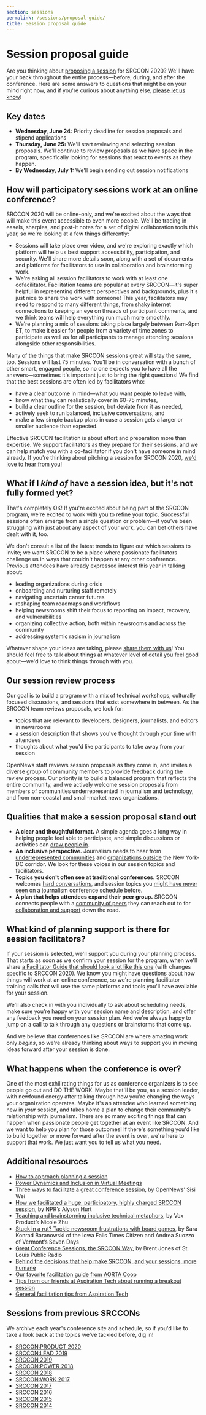 ```yaml
---
section: sessions
permalink: /sessions/proposal-guide/
title: Session proposal guide
---
```


# Session proposal guide

Are you thinking about [proposing a session](/participation/form) for SRCCON 2020? We'll have your back throughout the entire process—before, during, and after the conference. Here are some answers to questions that might be on your mind right now, and if you're curious about anything else, [please let us know](mailto:srccon@opennews.org)!

## Key dates

* **Wednesday, June 24:** Priority deadline for session proposals and stipend applications
* **Thursday, June 25:** We'll start reviewing and selecting session proposals. We'll continue to review proposals as we have space in the program, specifically looking for sessions that react to events as they happen.
* **By Wednesday, July 1:** We'll begin sending out session notifications

## How will participatory sessions work at an online conference?

SRCCON 2020 will be online-only, and we're excited about the ways that will make this event accessible to even more people. We'll be trading in easels, sharpies, and post-it notes for a set of digital collaboration tools this year, so we're looking at a few things differently:

* Sessions will take place over video, and we're exploring exactly which platform will help us best support accessibility, participation, and security. We'll share more details soon, along with a set of documents and platforms for facilitators to use in collaboration and brainstorming work.
* We're asking all session facilitators to work with at least one cofacilitator. Facilitation teams are popular at every SRCCON—it's super helpful in representing different perspectives and backgrounds, plus it's just nice to share the work with someone! This year, facilitators may need to respond to many different things, from shaky internet connections to keeping an eye on threads of participant comments, and we think teams will help everything run much more smoothly.
* We're planning a mix of sessions taking place largely between 9am-9pm ET, to make it easier for people from a variety of time zones to participate as well as for all participants to manage attending sessions alongside other responsibilities.

Many of the things that make SRCCON sessions great will stay the same, too. Sessions will last 75 minutes. You'll be in conversation with a bunch of other smart, engaged people, so no one expects you to have all the answers—sometimes it's important just to bring the right questions! We find that the best sessions are often led by facilitators who:

* have a clear outcome in mind—what you want people to leave with,
* know what they can realistically cover in 60-75 minutes,  
* build a clear outline for the session, but deviate from it as needed,
* actively seek to run balanced, inclusive conversations, and
* make a few simple backup plans in case a session gets a larger or smaller audience than expected.

Effective SRCCON facilitation is about effort and preparation more than expertise. We support facilitators as they prepare for their sessions, and we can help match you with a co-facilitator if you don't have someone in mind already. If you're thinking about pitching a session for SRCCON 2020, [we'd love to hear from you](/participation/form)!

## What if I _kind of_ have a session idea, but it's not fully formed yet?

That's completely OK! If you're excited about being part of the SRCCON program, we're excited to work with you to refine your topic. Successful sessions often emerge from a single question or problem—if you’ve been struggling with just about any aspect of your work, you can bet others have dealt with it, too.

We don't consult a list of the latest trends to figure out which sessions to invite; we want SRCCON to be a place where passionate facilitators challenge us in ways that couldn't happen at any other conference. Previous attendees have already expressed interest this year in talking about:

* leading organizations during crisis
* onboarding and nurturing staff remotely
* navigating uncertain career futures
* reshaping team roadmaps and workflows
* helping newsrooms shift their focus to reporting on impact, recovery, and vulnerabilities
* organizing collective action, both within newsrooms and across the community
* addressing systemic racism in journalism

Whatever shape your ideas are taking, please [share them with us](/participation/form)! You should feel free to talk about things at whatever level of detail you feel good about—we'd love to think things through with you.

## Our session review process

Our goal is to build a program with a mix of technical workshops, culturally focused discussions, and sessions that exist somewhere in between. As the SRCCON team reviews proposals, we look for:

* topics that are relevant to developers, designers, journalists, and editors in newsrooms
* a session description that shows you've thought through your time with attendees
* thoughts about what you'd like participants to take away from your session

OpenNews staff reviews session proposals as they come in, and invites a diverse group of community members to provide feedback during the review process. Our priority is to build a balanced program that reflects the entire community, and we actively welcome session proposals from members of communities underrepresented in journalism and technology, and from non-coastal and small-market news organizations.

## Qualities that make a session proposal stand out

* **A clear and thoughtful format.** A simple agenda goes a long way in helping people feel able to participate, and simple discussions or activities can [draw people in](https://2016.srccon.org/schedule/#_session-illustrating-investigations).
* **An inclusive perspective.** Journalism needs to hear from [underrepresented communities](https://2016.srccon.org/schedule/#_session-underrepresented-managers) and [organizations outside](https://2017.srccon.org/schedule/#_session-local-data-journalism) the New York-DC corridor. We look for these voices in our session topics and facilitators.
* **Topics you don't often see at traditional conferences.** SRCCON welcomes [hard conversations](https://work.srccon.org/schedule/#_session-mental-health-support), and session topics you [might have never seen](https://2017.srccon.org/schedule/#_session-overcoming-personality-traits) on a journalism conference schedule before.
* **A plan that helps attendees expand their peer group.** SRCCON connects people with a [community of peers](https://2017.srccon.org/schedule/#_session-people-of-color-newsrooms) they can reach out to for [collaboration and support](https://work.srccon.org/schedule/#_session-like-a-boss) down the road.

## What kind of planning support is there for session facilitators?

If your session is selected, we'll support you during your planning process. That starts as soon as we confirm your session for the program, when we'll share [a Facilitator Guide that should look a lot like this one](https://product.srccon.org/facilitators/) (with changes specific to SRCCON 2020). We know you might have questions about how things will work at an online conference, so we're planning facilitator training calls that will use the same platforms and tools you'll have available for your session.

We'll also check in with you individually to ask about scheduling needs, make sure you're happy with your session name and description, and offer any feedback you need on your session plan. And we're always happy to jump on a call to talk through any questions or brainstorms that come up.

And we believe that conferences like SRCCON are where amazing work only _begins_, so we're already thinking about ways to support you in moving ideas forward after your session is done.

## What happens when the conference is over?

One of the most exhilirating things for us as conference organizers is to see people go out and DO THE WORK. Maybe that'll be you, as a session leader, with newfound energy after talking through how you're changing the ways your organization operates. Maybe it's an attendee who learned something new in _your_ session, and takes home a plan to change their community's relationship with journalism. There are so many exciting things that can happen when passionate people get together at an event like SRCCON. And we want to help you plan for those outcomes! If there's something you'd like to build together or move forward after the event is over, we're here to support that work. We just want you to tell us what you need.

## Additional resources
 
* [How to approach planning a session](http://opennews.org/blog/srccon-session-planning/)
* [Power Dynamics and Inclusion in Virtual Meetings](https://aspirationtech.org/blog/virtualmeetingpowerdynamics)
* [Three ways to facilitate a great conference session](https://opennews.org/blog/srccon-facilitator-recs-one/), by OpenNews’ Sisi Wei
* [How we facilitated a huge, participatory, highly charged SRCCON session](https://opennews.org/blog/srccon-facilitator-recs-two/), by NPR’s Alyson Hurt
* [Teaching and brainstorming inclusive technical metaphors](https://source.opennews.org/articles/teaching-and-brainstorming-inclusive-technical-met/), by Vox Product’s Nicole Zhu
* [Stuck in a rut? Tackle newsroom frustrations with board games](https://source.opennews.org/articles/newsroom-frustration-games/), by Sara Konrad Baranowski of the Iowa Falls Times Citizen and Andrea Suozzo of Vermont’s Seven Days
* [Great Conference Sessions, the SRCCON Way](https://source.opennews.org/articles/srccon-great-conference-sessions/), by Brent Jones of St. Louis Public Radio
* [Behind the decisions that help make SRCCON, and your sessions, more humane](http://opennews.org/blog/srccon-human-stuff/)
* [Our favorite facilitation guide from AORTA Coop](http://aorta.coop/portfolio_page/facilitation-in-motion/)
* [Tips from our friends at Aspiration Tech about running a breakout session](http://facilitation.aspirationtech.org/index.php?title=Facilitation:Break-Outs)
* [General facilitation tips from Aspiration Tech](http://facilitation.aspirationtech.org/index.php?title=Facilitation:Facilitator_Guidelines)

## Sessions from previous SRCCONs

We archive each year's conference site and schedule, so if you'd like to take a look back at the topics we've tackled before, dig in!

* [SRCCON:PRODUCT 2020](https://product.srccon.org/schedule/)
* [SRCCON:LEAD 2019](https://lead.srccon.org/schedule/)
* [SRCCON 2019](https://2019.srccon.org/schedule/)
* [SRCCON:POWER 2018](https://power.srccon.org/schedule/)
* [SRCCON 2018](https://2018.srccon.org/schedule/)
* [SRCCON:WORK 2017](https://work.srccon.org/schedule/)
* [SRCCON 2017](https://2017.srccon.org/schedule/)
* [SRCCON 2016](https://2016.srccon.org/schedule/)
* [SRCCON 2015](https://2015.srccon.org/schedule/)
* [SRCCON 2014](https://2014.srccon.org/schedule/)